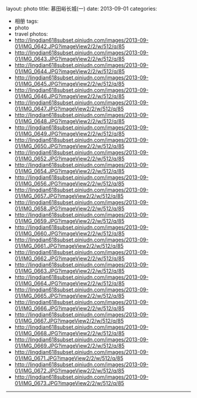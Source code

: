 layout: photo
title: 慕田峪长城(一)
date: 2013-09-01
categories: 
- 相册
tags: 
- photo
- travel
photos: 
- http://lingdian618subset.qiniudn.com/images/2013-09-01/IMG_0642.JPG?imageView2/2/w/512/q/85
- http://lingdian618subset.qiniudn.com/images/2013-09-01/IMG_0643.JPG?imageView2/2/w/512/q/85
- http://lingdian618subset.qiniudn.com/images/2013-09-01/IMG_0644.JPG?imageView2/2/w/512/q/85
- http://lingdian618subset.qiniudn.com/images/2013-09-01/IMG_0645.JPG?imageView2/2/w/512/q/85
- http://lingdian618subset.qiniudn.com/images/2013-09-01/IMG_0646.JPG?imageView2/2/w/512/q/85
- http://lingdian618subset.qiniudn.com/images/2013-09-01/IMG_0647.JPG?imageView2/2/w/512/q/85
- http://lingdian618subset.qiniudn.com/images/2013-09-01/IMG_0648.JPG?imageView2/2/w/512/q/85
- http://lingdian618subset.qiniudn.com/images/2013-09-01/IMG_0649.JPG?imageView2/2/w/512/q/85
- http://lingdian618subset.qiniudn.com/images/2013-09-01/IMG_0650.JPG?imageView2/2/w/512/q/85
- http://lingdian618subset.qiniudn.com/images/2013-09-01/IMG_0652.JPG?imageView2/2/w/512/q/85
- http://lingdian618subset.qiniudn.com/images/2013-09-01/IMG_0654.JPG?imageView2/2/w/512/q/85
- http://lingdian618subset.qiniudn.com/images/2013-09-01/IMG_0656.JPG?imageView2/2/w/512/q/85
- http://lingdian618subset.qiniudn.com/images/2013-09-01/IMG_0657.JPG?imageView2/2/w/512/q/85
- http://lingdian618subset.qiniudn.com/images/2013-09-01/IMG_0658.JPG?imageView2/2/w/512/q/85
- http://lingdian618subset.qiniudn.com/images/2013-09-01/IMG_0659.JPG?imageView2/2/w/512/q/85
- http://lingdian618subset.qiniudn.com/images/2013-09-01/IMG_0660.JPG?imageView2/2/w/512/q/85
- http://lingdian618subset.qiniudn.com/images/2013-09-01/IMG_0661.JPG?imageView2/2/w/512/q/85
- http://lingdian618subset.qiniudn.com/images/2013-09-01/IMG_0662.JPG?imageView2/2/w/512/q/85
- http://lingdian618subset.qiniudn.com/images/2013-09-01/IMG_0663.JPG?imageView2/2/w/512/q/85
- http://lingdian618subset.qiniudn.com/images/2013-09-01/IMG_0664.JPG?imageView2/2/w/512/q/85
- http://lingdian618subset.qiniudn.com/images/2013-09-01/IMG_0665.JPG?imageView2/2/w/512/q/85
- http://lingdian618subset.qiniudn.com/images/2013-09-01/IMG_0666.JPG?imageView2/2/w/512/q/85
- http://lingdian618subset.qiniudn.com/images/2013-09-01/IMG_0667.JPG?imageView2/2/w/512/q/85
- http://lingdian618subset.qiniudn.com/images/2013-09-01/IMG_0668.JPG?imageView2/2/w/512/q/85
- http://lingdian618subset.qiniudn.com/images/2013-09-01/IMG_0669.JPG?imageView2/2/w/512/q/85
- http://lingdian618subset.qiniudn.com/images/2013-09-01/IMG_0671.JPG?imageView2/2/w/512/q/85
- http://lingdian618subset.qiniudn.com/images/2013-09-01/IMG_0672.JPG?imageView2/2/w/512/q/85
- http://lingdian618subset.qiniudn.com/images/2013-09-01/IMG_0673.JPG?imageView2/2/w/512/q/85
---
